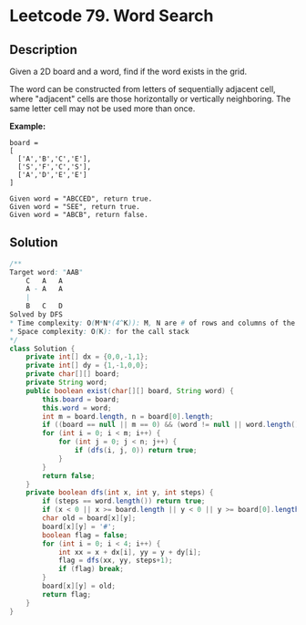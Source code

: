 # Leetcode 79. Word Search

## Description

Given a 2D board and a word, find if the word exists in the grid.

The word can be constructed from letters of sequentially adjacent cell, where "adjacent" cells are those horizontally or vertically neighboring. The same letter cell may not be used more than once.

**Example:**

```
board =
[
  ['A','B','C','E'],
  ['S','F','C','S'],
  ['A','D','E','E']
]

Given word = "ABCCED", return true.
Given word = "SEE", return true.
Given word = "ABCB", return false.
```

## Solution

```java
/**
Target word: "AAB"
    C   A   A
    A - A   A
    |
    B   C   D
Solved by DFS
* Time complexity: O(M*N*(4^K)): M, N are # of rows and columns of the board, K is the length of the word. Both DFS and BFS will take exponential time.
* Space complexity: O(K): for the call stack
*/
class Solution {
    private int[] dx = {0,0,-1,1};
    private int[] dy = {1,-1,0,0};
    private char[][] board;
    private String word;
    public boolean exist(char[][] board, String word) {
        this.board = board;
        this.word = word;
        int m = board.length, n = board[0].length;
        if ((board == null || m == 0) && (word != null || word.length() > 0)) return false;
        for (int i = 0; i < m; i++) {
            for (int j = 0; j < n; j++) {
                if (dfs(i, j, 0)) return true;
            }
        }
        return false;
    }
    private boolean dfs(int x, int y, int steps) {
        if (steps == word.length()) return true;
        if (x < 0 || x >= board.length || y < 0 || y >= board[0].length || board[x][y] != word.charAt(steps)) return false;
        char old = board[x][y];
        board[x][y] = '#';
        boolean flag = false;
        for (int i = 0; i < 4; i++) {
            int xx = x + dx[i], yy = y + dy[i];
            flag = dfs(xx, yy, steps+1);
            if (flag) break;
        }
        board[x][y] = old;
        return flag;
    }
}
```

